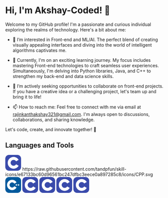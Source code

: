 # Hi, I'm Akshay-Coded! 👋

Welcome to my GitHub profile! I'm a passionate and curious individual exploring the realms of technology. Here's a bit about me:

- 👀 I’m interested in Front-end and ML/AI. The perfect blend of creating visually appealing interfaces and diving into the world of intelligent algorithms captivates me.

- 🌱 Currently, I'm on an exciting learning journey. My focus includes mastering Front-end technologies to craft seamless user experiences. Simultaneously, I'm delving into Python libraries, Java, and C++ to strengthen my back-end and data science skills.

- 💞 I’m actively seeking opportunities to collaborate on front-end projects. If you have a creative idea or a challenging project, let's team up and bring it to life!

- 📫 How to reach me: Feel free to connect with me via email at [rajinkanthakshay321@gmail.com](mailto:rajinkanthakshay321@gmail.com). I'm always open to discussions, collaborations, and sharing knowledge.

Let's code, create, and innovate together! 🚀

<!---
Akshay-Coded/Akshay-Coded is a ✨ special ✨ repository because its `README.md` (this file) appears on your GitHub profile.
You can click the Preview link to take a look at your changes.
--->
## Languages and Tools

<img src="https://raw.githubusercontent.com/tandpfun/skill-icons/e67133bc60d96561bc247dfbc3eece0a897285c8/icons/C.svg" alt="Clang" width="50"/>
https://raw.githubusercontent.com/tandpfun/skill-icons/e67133bc60d96561bc247dfbc3eece0a897285c8/icons/CPP.svg
<img src="https://raw.githubusercontent.com/tandpfun/skill-icons/e67133bc60d96561bc247dfbc3eece0a897285c8/icons/CPP.svg" alt="Clang" width="50"/>
<img src="https://raw.githubusercontent.com/tandpfun/skill-icons/e67133bc60d96561bc247dfbc3eece0a897285c8/icons/C.svg" alt="Clang" width="50"/>
<img src="https://raw.githubusercontent.com/tandpfun/skill-icons/e67133bc60d96561bc247dfbc3eece0a897285c8/icons/C.svg" alt="Clang" width="50"/>
<img src="https://raw.githubusercontent.com/tandpfun/skill-icons/e67133bc60d96561bc247dfbc3eece0a897285c8/icons/C.svg" alt="Clang" width="50"/>
<img src="https://raw.githubusercontent.com/tandpfun/skill-icons/e67133bc60d96561bc247dfbc3eece0a897285c8/icons/C.svg" alt="Clang" width="50"/>
